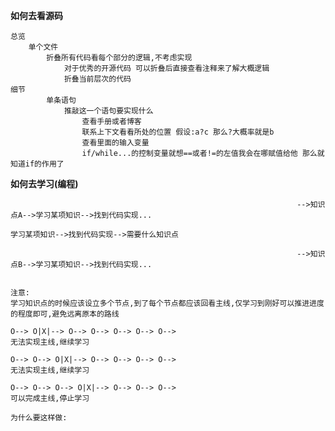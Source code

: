 **如何去看源码** 

    总览
        单个文件
            折叠所有代码看每个部分的逻辑,不考虑实现
                对于优秀的开源代码 可以折叠后直接查看注释来了解大概逻辑
                折叠当前层次的代码
    细节
            单条语句    
                推敲这一个语句要实现什么
                    查看手册或者博客
                    联系上下文看看所处的位置 假设:a?c 那么?大概率就是b
                    查看里面的输入变量
                    if/while...的控制变量就想==或者!=的左值我会在哪赋值给他 那么就知道if的作用了


**如何去学习(编程)** 


                                                                    -->知识点A-->学习某项知识-->找到代码实现...

    学习某项知识-->找到代码实现-->需要什么知识点                         

                                                                    -->知识点B-->学习某项知识-->找到代码实现...


    注意:
    学习知识点的时候应该设立多个节点,到了每个节点都应该回看主线,仅学习到刚好可以推进进度的程度即可,避免远离原本的路线

    O--> O|X|--> O--> O--> O--> O--> O--> 
    无法实现主线,继续学习

    O--> O--> O|X|--> O--> O--> O--> O--> 
    无法实现主线,继续学习 

    O--> O--> O--> O|X|--> O--> O--> O--> 
    可以完成主线,停止学习

    为什么要这样做:



    


 
